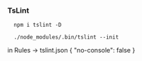### TsLint

```
  npm i tslint -D
```

```
  ./node_modules/.bin/tslint --init
```

in Rules -> tslint.json
{
  "no-console": false
}